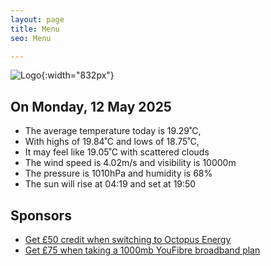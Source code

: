 ```yaml
---
layout: page
title: Menu
seo: Menu

---
```


![Logo](/images/logo.jpg){:width="832px"}

<!-- weather_marker starts -->
## On Monday, 12 May 2025

- The average temperature today is 19.29˚C,
- With highs of 19.84˚C and lows of 18.75˚C,
- It may feel like 19.05˚C with scattered clouds
- The wind speed is 4.02m/s and visibility is 10000m
- The pressure is 1010hPa and humidity is 68%
- The sun will rise at 04:19 and set at 19:50

<!-- weather_marker ends -->

## Sponsors

- [Get £50 credit when switching to Octopus Energy](https://bit.ly/3oD1nnS)
- [Get £75 when taking a 1000mb YouFibre broadband plan](https://aklam.io/91zWhU?)

